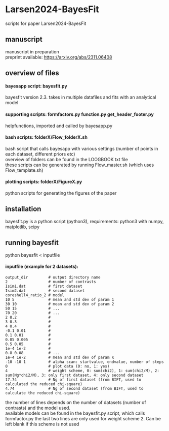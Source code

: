 # Larsen2024-BayesFit
scripts for paper Larsen2024-BayesFit

## manuscript
manuscript in preparation    
preprint available: https://arxiv.org/abs/2311.06408    

## overview of files
#### bayesapp script: bayesfit.py
bayesfit version 2.3. takes in multiple datafiles and fits with an analytical model    

#### supporting scripts: formfactors.py  function.py   get_header_footer.py    
helpfunctions, imported and called by bayesapp.py    

 #### bash scripts: folderX/Flow_folderX.sh
 bash script that calls bayesapp with various settings (number of points in each dataset, different priors etc)     
 overview of folders can be found in the LOOGBOOK txt file    
 these scripts can be generated by running Flow_master.sh (which uses Flow_template.sh)    
 
 #### plotting scripts: folderX/FigureX.py
 python scripts for generating the figures of the paper    

 ## installation 
 bayesfit.py is a python script (python3), requirements: python3 with numpy, matplotlib, scipy

 ## running bayesfit
 python bayesfit < inputfile

#### inputfile (example for 2 datasets):
```
output_dir         # output directory name    
2                  # number of contrasts    
Isim1.dat          # first dataset    
Isim2.dat          # second dataset    
coreshell4_ratio_2 # model    
10 5               # mean and std dev of param 1     
30 10              # mean and std dev of param 2    
50 15              # ...    
70 20              # ...    
2 0.2              #    
3 0.3              #    
4 0.4              #    
-0.1 0.01          #    
0.1 0.01           #    
0.05 0.005         #    
0.5 0.05           #    
1e-4 1e-2          #    
0.8 0.08           # ...    
1e-4 1e-2          # mean and std dev of param K    
-10 -10 1          # alpha scan: startvalue, endvalue, number of steps    
0                  # plot data (0: no, 1: yes)    
4                  # weight scheme, 0: sum(chi2), 1: sum(chi2/M), 2: sum(Ng*chi2/M), 3: only first dataset, 4: only second dataset    
17.74              # Ng of first dataset (from BIFT, used to calculated the reduced chi-square)    
4.74               # Ng of second dataset (from BIFT, used to calculate the reduced chi-square)
```

the number of lines depends on the number of datasets (number of contrasts) and the model used.    
available models can be found in the bayesfit.py script, which calls formfactor.py
the last two lines are only used for weight scheme 2. Can be left blank if this scheme is not used    
